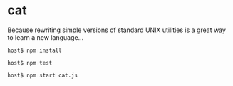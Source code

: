 # cat

Because rewriting simple versions of standard UNIX utilities is a great way
to learn a new language...

    host$ npm install

    host$ npm test

    host$ npm start cat.js
